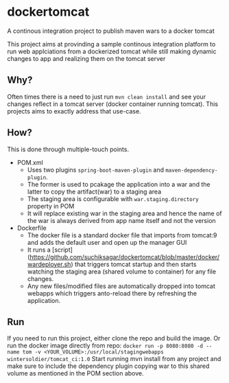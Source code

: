 # dockertomcat
A continous integration project to publish maven wars to a docker tomcat

This project aims at provinding a sample continous integration platform to run web applciations from a dockerized tomcat while still making dynamic changes to app and realizing them on the tomcat server

## Why?
Often times there is a need to just run `mvn clean install` and see your changes reflect in a tomcat server (docker container running tomcat). This projects aims to exactly address that use-case.

## How?
This is done through multiple-touch points.
* POM.xml
    * Uses two plugins `spring-boot-maven-plugin` and `maven-dependency-plugin`. 
    * The former is used to pcakage the application into a war and the latter to copy the artifact(war) to a staging area
    * The staging area is configurable with `war.staging.directory` property in POM
    * It will replace existing war in the staging area and hence the name of the war is always derived from app name itself and not the version
 * Dockerfile
    * The docker file is a standard docker file that imports from tomcat:9 and adds the default user and open up the manager GUI
    * It runs a [script] (https://github.com/suchiksagar/dockertomcat/blob/master/docker/wardeployer.sh) that triggers tomcat startup and then starts watching the staging area (shared volume to container) for any file changes.
    * Any new files/modified files are automatically dropped into tomcat webapps which triggers anto-reload there by refreshing the application.

## Run
If you need to run this project, either clone the repo and build the image. Or run the docker image directly from repo: 
`docker run -p 8080:8080 -d --name tom -v <YOUR_VOLUME>:/usr/local/stagingwebapps wintersoldier/tomcat_ci:1.0`
Start running mvn install from any project and make sure to include the dependency plugin copying war to this shared volume as mentioned in the POM section above.
    
    
